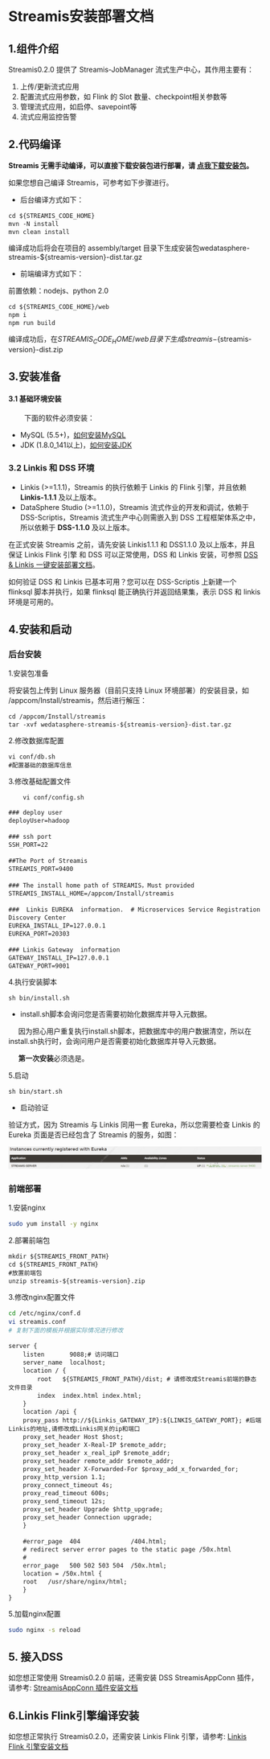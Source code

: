 # Streamis安装部署文档

## 1.组件介绍

Streamis0.2.0 提供了 Streamis-JobManager 流式生产中心，其作用主要有：

1. 上传/更新流式应用
2. 配置流式应用参数，如 Flink 的 Slot 数量、checkpoint相关参数等 
3. 管理流式应用，如启停、savepoint等 
4. 流式应用监控告警


## 2.代码编译
 
**Streamis 无需手动编译，可以直接下载安装包进行部署，请 [点我下载安装包](https://github.com/WeBankFinTech/Streamis/releases)。**

如果您想自己编译 Streamis，可参考如下步骤进行。

- 后台编译方式如下：

```shell script
cd ${STREAMIS_CODE_HOME}
mvn -N install
mvn clean install
```
编译成功后将会在项目的 assembly/target 目录下生成安装包wedatasphere-streamis-${streamis-version}-dist.tar.gz

- 前端编译方式如下：

前置依赖：nodejs、python 2.0

```shell script
cd ${STREAMIS_CODE_HOME}/web
npm i
npm run build
```
编译成功后，在${STREAMIS_CODE_HOME}/web目录下生成streamis-${streamis-version}-dist.zip

## 3.安装准备

#### 3.1 基础环境安装

&nbsp;&nbsp;&nbsp;&nbsp;&nbsp;&nbsp;&nbsp;&nbsp;下面的软件必须安装：

- MySQL (5.5+)，[如何安装MySQL](https://www.runoob.com/mysql/mysql-install.html)
- JDK (1.8.0_141以上)，[如何安装JDK](https://www.runoob.com/java/java-environment-setup.html)

### 3.2 Linkis 和 DSS 环境

- Linkis (>=1.1.1)，Streamis 的执行依赖于 Linkis 的 Flink 引擎，并且依赖 **Linkis-1.1.1** 及以上版本。
- DataSphere Studio (>=1.1.0)，Streamis 流式作业的开发和调试，依赖于 DSS-Scriptis，Streamis 流式生产中心则需嵌入到 DSS 工程框架体系之中，所以依赖于 **DSS-1.1.0** 及以上版本。

在正式安装 Streamis 之前，请先安装 Linkis1.1.1 和 DSS1.1.0 及以上版本，并且保证 Linkis Flink 引擎 和 DSS 可以正常使用，DSS 和 Linkis 安装，可参照 [DSS & Linkis 一键安装部署文档](https://github.com/WeBankFinTech/DataSphereStudio-Doc/blob/main/zh_CN/%E5%AE%89%E8%A3%85%E9%83%A8%E7%BD%B2/DSS%E5%8D%95%E6%9C%BA%E9%83%A8%E7%BD%B2%E6%96%87%E6%A1%A3.md)。

如何验证 DSS 和 Linkis 已基本可用？您可以在 DSS-Scriptis 上新建一个 flinksql 脚本并执行，如果 flinksql 能正确执行并返回结果集，表示 DSS 和 linkis 环境是可用的。


## 4.安装和启动

### 后台安装

1.安装包准备

将安装包上传到 Linux 服务器（目前只支持 Linux 环境部署）的安装目录，如 /appcom/Install/streamis，然后进行解压：

```shell script
cd /appcom/Install/streamis
tar -xvf wedatasphere-streamis-${streamis-version}-dist.tar.gz
```

2.修改数据库配置

```shell script
vi conf/db.sh
#配置基础的数据库信息

```

3.修改基础配置文件

```shell script
    vi conf/config.sh
```

```shell script
### deploy user
deployUser=hadoop

### ssh port
SSH_PORT=22

##The Port of Streamis
STREAMIS_PORT=9400

### The install home path of STREAMIS，Must provided
STREAMIS_INSTALL_HOME=/appcom/Install/streamis

###  Linkis EUREKA  information.  # Microservices Service Registration Discovery Center
EUREKA_INSTALL_IP=127.0.0.1
EUREKA_PORT=20303

### Linkis Gateway  information
GATEWAY_INSTALL_IP=127.0.0.1
GATEWAY_PORT=9001

```

4.执行安装脚本

```shell script
sh bin/install.sh
```

- install.sh脚本会询问您是否需要初始化数据库并导入元数据。

&nbsp;&nbsp;&nbsp;&nbsp;&nbsp;因为担心用户重复执行install.sh脚本，把数据库中的用户数据清空，所以在install.sh执行时，会询问用户是否需要初始化数据库并导入元数据。

&nbsp;&nbsp;&nbsp;&nbsp;&nbsp;**第一次安装**必须选是。


5.启动

```shell script
sh bin/start.sh
```

- 启动验证

验证方式，因为 Streamis 与 Linkis 同用一套 Eureka，所以您需要检查 Linkis 的 Eureka 页面是否已经包含了 Streamis 的服务，如图：

![components](../../images/zh_CN/eureka_streamis.png)


### 前端部署

1.安装nginx
 
```bash
sudo yum install -y nginx
```

2.部署前端包

```
mkdir ${STREAMIS_FRONT_PATH}
cd ${STREAMIS_FRONT_PATH}
#放置前端包
unzip streamis-${streamis-version}.zip
```

3.修改nginx配置文件<br>

```bash
cd /etc/nginx/conf.d
vi streamis.conf
# 复制下面的模板并根据实际情况进行修改
```

```
server {
    listen       9088;# 访问端口
    server_name  localhost;
    location / {
        root   ${STREAMIS_FRONT_PATH}/dist; # 请修改成Streamis前端的静态文件目录
        index  index.html index.html;
    }
    location /api {
    proxy_pass http://${Linkis_GATEWAY_IP}:${LINKIS_GATEWY_PORT}; #后端Linkis的地址,请修改成Linkis网关的ip和端口
    proxy_set_header Host $host;
    proxy_set_header X-Real-IP $remote_addr;
    proxy_set_header x_real_ipP $remote_addr;
    proxy_set_header remote_addr $remote_addr;
    proxy_set_header X-Forwarded-For $proxy_add_x_forwarded_for;
    proxy_http_version 1.1;
    proxy_connect_timeout 4s;
    proxy_read_timeout 600s;
    proxy_send_timeout 12s;
    proxy_set_header Upgrade $http_upgrade;
    proxy_set_header Connection upgrade;
    }

    #error_page  404              /404.html;
    # redirect server error pages to the static page /50x.html
    #
    error_page   500 502 503 504  /50x.html;
    location = /50x.html {
    root   /usr/share/nginx/html;
    }
}
```

5.加载nginx配置

```bash
sudo nginx -s reload
```

## 5. 接入DSS

如您想正常使用 Streamis0.2.0 前端，还需安装 DSS StreamisAppConn 插件，请参考: [StreamisAppConn 插件安装文档](development/StreamisAppConn安装文档.md)

## 6.Linkis Flink引擎编译安装
如您想正常执行 Streamis0.2.0，还需安装 Linkis Flink 引擎，请参考: [Linkis Flink 引擎安装文档](development/Flink引擎编译文档.md)